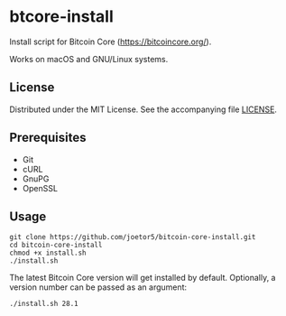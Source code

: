# btcore-install

Install script for Bitcoin Core (https://bitcoincore.org/).

Works on macOS and GNU/Linux systems.

## License

Distributed under the MIT License. See the accompanying file [LICENSE](https://github.com/joetor5/btcore-install/blob/main/LICENSE).

## Prerequisites

* Git
* cURL
* GnuPG
* OpenSSL


## Usage

```
git clone https://github.com/joetor5/bitcoin-core-install.git
cd bitcoin-core-install
chmod +x install.sh
./install.sh
```

The latest Bitcoin Core version will get installed by default. Optionally, a version number can be passed as an argument:

```
./install.sh 28.1
```
